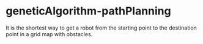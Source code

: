 # geneticAlgorithm-pathPlanning
It is the shortest way to get a robot from the starting point to the destination point in a grid map with obstacles.
